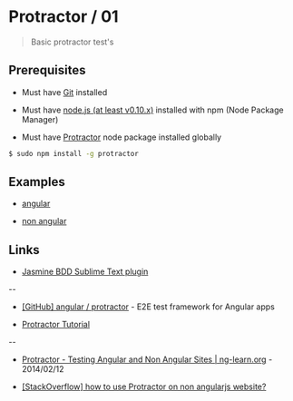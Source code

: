 # Protractor / 01 

> Basic protractor test's


## Prerequisites

* Must have [Git](http://git-scm.com/) installed

* Must have [node.js (at least v0.10.x)](http://nodejs.org/) installed with npm (Node Package Manager)

* Must have [Protractor](http://angular.github.io/protractor) node package installed globally

```bash
$ sudo npm install -g protractor
```


## Examples

* [angular](angular)

* [non angular](non-angular)


## Links

* [Jasmine BDD Sublime Text plugin](https://sublime.wbond.net/packages/Jasmine%20BDD)

--

* [[GitHub] angular / protractor](https://github.com/angular/protractor) - E2E test framework for Angular apps

* [Protractor Tutorial](https://angular.github.io/protractor/#/tutorial)

--

* [Protractor - Testing Angular and Non Angular Sites | ng-learn.org](http://ng-learn.org/2014/02/Protractor_Testing_With_Angular_And_Non_Angular_Sites/) - 2014/02/12

* [[StackOverflow] how to use Protractor on non angularjs website?](https://stackoverflow.com/questions/20927652/how-to-use-protractor-on-non-angularjs-website)

